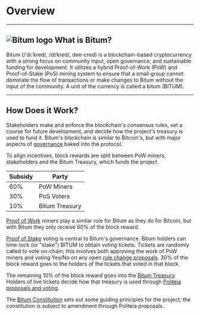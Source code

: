# Overview

---

## <img class="bitum-icon" alt="Bitum logo" src="/img/bitum-icons/BITUMsymbol.svg" /> What is Bitum?
Bitum (/ˈdi:ˈkred/, /dɪˈkred/, dee-cred) is a blockchain-based cryptocurrency with a strong focus on community input, open governance, and sustainable funding for development. It utilizes a hybrid Proof-of-Work (PoW) and Proof-of-Stake (PoS) mining system to ensure that a small group cannot dominate the flow of transactions or make changes to Bitum without the input of the community. A unit of the currency is called a bitum (BITUM).

---

## How Does it Work?
Stakeholders make and enforce the blockchain's consensus rules, set a course for future development, and decide how the project's treasury is used to fund it. Bitum's blockchain is similar to Bitcoin's, but with major aspects of [governance](governance/overview.md) baked into the protocol. 

To align incentives, block rewards are split between PoW miners, stakeholders and the Bitum Treasury, which funds the project. 

Subsidy | Party
---     | ---
60%   | PoW Miners
30%   | PoS Voters
10%   | Bitum Treasury

[Proof of Work](mining/overview.md) miners play a similar role for Bitum as they do for Bitcoin, but with Bitum they only receive 60% of the block reward.

[Proof of Stake](proof-of-stake/overview.md) voting is central to Bitum's governance. Bitum holders can time-lock (or "stake") BITUM to obtain voting tickets. Tickets are randomly called to vote on-chain; this involves both approving the work of PoW miners and voting Yes/No on any open [rule change proposals](governance/consensus-rule-voting/overview.md). 30% of the block reward goes to the holders of the tickets that voted in that block.

The remaining 10% of the block reward goes into the [Bitum Treasury](https://explorer.bitum.io/address/Dcur2mcGjmENx4DhNqDctW5wJCVyT3Qeqkx). Holders of live tickets decide how that treasury is used through [Politeia proposals and voting](governance/politeia/overview.md).

The [Bitum Constitution](governance/bitum-constitution.md) sets out some guiding principles for the project; the constitution is subject to amendment through Politeia proposals.



